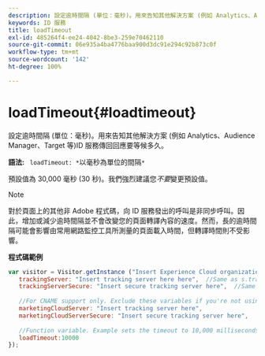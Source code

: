 ```yaml
---
description: 設定逾時間隔 (單位：毫秒)。用來告知其他解決方案 (例如 Analytics、Audience Manager、Target 等)ID 服務傳回回應要等候多久。
keywords: ID 服務
title: loadTimeout
exl-id: 485264f4-ee24-4042-8be3-259e70462110
source-git-commit: 06e935a4ba4776baa900d3dc91e294c92b873c0f
workflow-type: tm+mt
source-wordcount: '142'
ht-degree: 100%

---
```


# loadTimeout{#loadtimeout}

設定逾時間隔 (單位：毫秒)。用來告知其他解決方案 (例如 Analytics、Audience Manager、Target 等)ID 服務傳回回應要等候多久。

**語法:** ` loadTimeout: *`以毫秒為單位的間隔`*`

預設值為 30,000 毫秒 (30 秒)。我們強烈建議您&#x200B;*不要*&#x200B;變更預設值。

>[!NOTE]
>
>對於頁面上的其他非 Adobe 程式碼，向 ID 服務發出的呼叫是非同步呼叫。因此，增加或減少逾時間隔並不會改變您的頁面轉譯內容的速度。然而，長的逾時間隔可能會影響由常用網路監控工具所測量的頁面載入時間，但轉譯時間則不受影響。

**程式碼範例**

```js
var visitor = Visitor.getInstance ("Insert Experience Cloud organization ID here",{ 
   trackingServer: "Insert tracking server here here",  //Same as s.trackingServer 
   trackingServerSecure: "Insert secure tracking server here",  //Same as s.trackingServerSecure 
 
   //For CNAME support only. Exclude these variables if you're not using CNAME 
   marketingCloudServer: "Insert tracking server here", 
   marketingCloudServerSecure: "Insert secure tracking server here", 
 
   //Function variable. Example sets the timeout to 10,000 milliseconds (10 seconds). 
   loadTimeout:10000 
});
```
